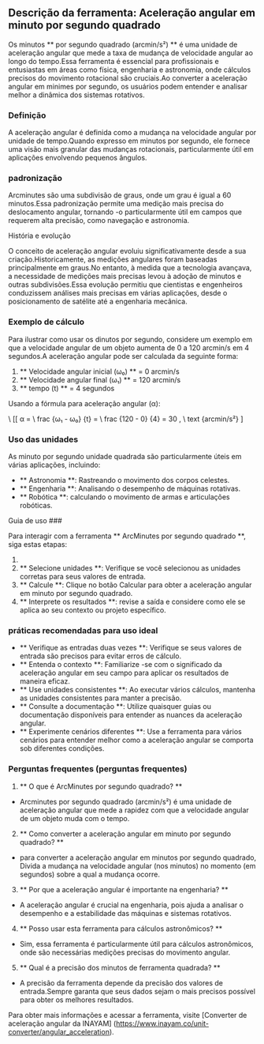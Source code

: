 ## Descrição da ferramenta: Aceleração angular em minuto por segundo quadrado

Os minutos ** por segundo quadrado (arcmin/s²) ** é uma unidade de aceleração angular que mede a taxa de mudança de velocidade angular ao longo do tempo.Essa ferramenta é essencial para profissionais e entusiastas em áreas como física, engenharia e astronomia, onde cálculos precisos do movimento rotacional são cruciais.Ao converter a aceleração angular em minimes por segundo, os usuários podem entender e analisar melhor a dinâmica dos sistemas rotativos.

### Definição

A aceleração angular é definida como a mudança na velocidade angular por unidade de tempo.Quando expresso em minutos por segundo, ele fornece uma visão mais granular das mudanças rotacionais, particularmente útil em aplicações envolvendo pequenos ângulos.

### padronização

Arcminutes são uma subdivisão de graus, onde um grau é igual a 60 minutos.Essa padronização permite uma medição mais precisa do deslocamento angular, tornando -o particularmente útil em campos que requerem alta precisão, como navegação e astronomia.

História e evolução

O conceito de aceleração angular evoluiu significativamente desde a sua criação.Historicamente, as medições angulares foram baseadas principalmente em graus.No entanto, à medida que a tecnologia avançava, a necessidade de medições mais precisas levou à adoção de minutos e outras subdivisões.Essa evolução permitiu que cientistas e engenheiros conduzissem análises mais precisas em várias aplicações, desde o posicionamento de satélite até a engenharia mecânica.

### Exemplo de cálculo

Para ilustrar como usar os dinutos por segundo, considere um exemplo em que a velocidade angular de um objeto aumenta de 0 a 120 arcmin/s em 4 segundos.A aceleração angular pode ser calculada da seguinte forma:

1. ** Velocidade angular inicial (ω₀) ** = 0 arcmin/s
2. ** Velocidade angular final (ω₁) ** = 120 arcmin/s
3. ** tempo (t) ** = 4 segundos

Usando a fórmula para aceleração angular (α):

\ [[
α = \ frac {ω₁ - ω₀} {t} = \ frac {120 - 0} {4} = 30 \, \ text {arcmin/s²}
\]

### Uso das unidades

As minuto por segundo unidade quadrada são particularmente úteis em várias aplicações, incluindo:

- ** Astronomia **: Rastreando o movimento dos corpos celestes.
- ** Engenharia **: Analisando o desempenho de máquinas rotativas.
- ** Robótica **: calculando o movimento de armas e articulações robóticas.

Guia de uso ###

Para interagir com a ferramenta ** ArcMinutes por segundo quadrado **, siga estas etapas:

1.
2. ** Selecione unidades **: Verifique se você selecionou as unidades corretas para seus valores de entrada.
3. ** Calcule **: Clique no botão Calcular para obter a aceleração angular em minuto por segundo quadrado.
4. ** Interprete os resultados **: revise a saída e considere como ele se aplica ao seu contexto ou projeto específico.

### práticas recomendadas para uso ideal

- ** Verifique as entradas duas vezes **: Verifique se seus valores de entrada são precisos para evitar erros de cálculo.
- ** Entenda o contexto **: Familiarize -se com o significado da aceleração angular em seu campo para aplicar os resultados de maneira eficaz.
- ** Use unidades consistentes **: Ao executar vários cálculos, mantenha as unidades consistentes para manter a precisão.
- ** Consulte a documentação **: Utilize quaisquer guias ou documentação disponíveis para entender as nuances da aceleração angular.
- ** Experimente cenários diferentes **: Use a ferramenta para vários cenários para entender melhor como a aceleração angular se comporta sob diferentes condições.

### Perguntas frequentes (perguntas frequentes)

1. ** O que é ArcMinutes por segundo quadrado? **
- Arcminutes por segundo quadrado (arcmin/s²) é uma unidade de aceleração angular que mede a rapidez com que a velocidade angular de um objeto muda com o tempo.

2. ** Como converter a aceleração angular em minuto por segundo quadrado? **
- para converter a aceleração angular em minutos por segundo quadrado, Divida a mudança na velocidade angular (nos minutos) no momento (em segundos) sobre a qual a mudança ocorre.

3. ** Por que a aceleração angular é importante na engenharia? **
- A aceleração angular é crucial na engenharia, pois ajuda a analisar o desempenho e a estabilidade das máquinas e sistemas rotativos.

4. ** Posso usar esta ferramenta para cálculos astronômicos? **
- Sim, essa ferramenta é particularmente útil para cálculos astronômicos, onde são necessárias medições precisas do movimento angular.

5. ** Qual é a precisão dos minutos de ferramenta quadrada? **
- A precisão da ferramenta depende da precisão dos valores de entrada.Sempre garanta que seus dados sejam o mais precisos possível para obter os melhores resultados.

Para obter mais informações e acessar a ferramenta, visite [Converter de aceleração angular da INAYAM] (https://www.inayam.co/unit-converter/angular_acceleration).